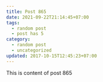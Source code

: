 ```yaml
---
title: Post 865
date: 2021-09-22T21:14:45+07:00
tags:
  - random post
  - post has 5
category:
  - random post
  - uncategorized
updated: 2017-10-15T12:45:23+07:00
---
```

This is content of post 865